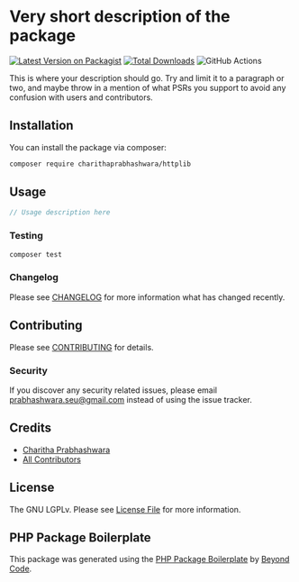 # Very short description of the package

[![Latest Version on Packagist](https://img.shields.io/packagist/v/charithaprabhashwara/httplib.svg?style=flat-square)](https://packagist.org/packages/charithaprabhashwara/httplib)
[![Total Downloads](https://img.shields.io/packagist/dt/charithaprabhashwara/httplib.svg?style=flat-square)](https://packagist.org/packages/charithaprabhashwara/httplib)
![GitHub Actions](https://github.com/charithaprabhashwara/httplib/actions/workflows/main.yml/badge.svg)

This is where your description should go. Try and limit it to a paragraph or two, and maybe throw in a mention of what PSRs you support to avoid any confusion with users and contributors.

## Installation

You can install the package via composer:

```bash
composer require charithaprabhashwara/httplib
```

## Usage

```php
// Usage description here
```

### Testing

```bash
composer test
```

### Changelog

Please see [CHANGELOG](CHANGELOG.md) for more information what has changed recently.

## Contributing

Please see [CONTRIBUTING](CONTRIBUTING.md) for details.

### Security

If you discover any security related issues, please email prabhashwara.seu@gmail.com instead of using the issue tracker.

## Credits

-   [Charitha Prabhashwara](https://github.com/charithaprabhashwara)
-   [All Contributors](../../contributors)

## License

The GNU LGPLv. Please see [License File](LICENSE.md) for more information.

## PHP Package Boilerplate

This package was generated using the [PHP Package Boilerplate](https://laravelpackageboilerplate.com) by [Beyond Code](http://beyondco.de/).
